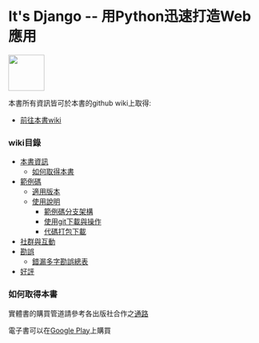 It's Django -- 用Python迅速打造Web應用 
======
<img src="https://github.com/its-django/mysite/blob/master/cover.jpg" width="72px"/>

本書所有資訊皆可於本書的github wiki上取得:
* [前往本書wiki](https://github.com/its-django/mysite/wiki)

### wiki目錄
* [本書資訊](https://github.com/its-django/mysite/wiki/本書資訊)
  * [如何取得本書](https://github.com/its-django/mysite/wiki/本書資訊#如何取得本書)
* [範例碼](https://github.com/its-django/mysite/wiki/範例碼)
  * [適用版本](https://github.com/its-django/mysite/wiki/範例碼#適用版本)
  * [使用說明](https://github.com/its-django/mysite/wiki/範例碼#使用說明)
    * [範例碼分支架構](https://github.com/its-django/mysite/wiki/範例碼#範例碼分支架構)
    * [使用git下載與操作](https://github.com/its-django/mysite/wiki/範例碼#使用git下載與操作)
    * [代碼打包下載](https://github.com/its-django/mysite/wiki/範例碼#代碼打包下載)
* [社群與互動](https://github.com/its-django/mysite/wiki/社群與互動)
* [勘誤](https://github.com/its-django/mysite/wiki/勘誤)
  * [錯漏多字勘誤總表](https://github.com/its-django/mysite/wiki/勘誤/#錯字勘誤總表) 
* [好評](https://github.com/its-django/mysite/wiki/好評)

### 如何取得本書

實體書的購買管道請參考各出版社合作之[通路](http://books.gotop.com.tw/v_ACL043800)

電子書可以在[Google Play](https://play.google.com/store/books/details/%E8%A2%81%E5%85%8B%E5%80%AB_%E6%A5%8A%E5%AD%9F%E7%A9%8E_It_s_Django_%E7%94%A8Python%E8%BF%85%E9%80%9F%E6%89%93%E9%80%A0Web%E6%87%89%E7%94%A8_%E9%9B%BB%E5%AD%90%E6%9B%B8?id=C5UVCgAAQBAJ)上購買
